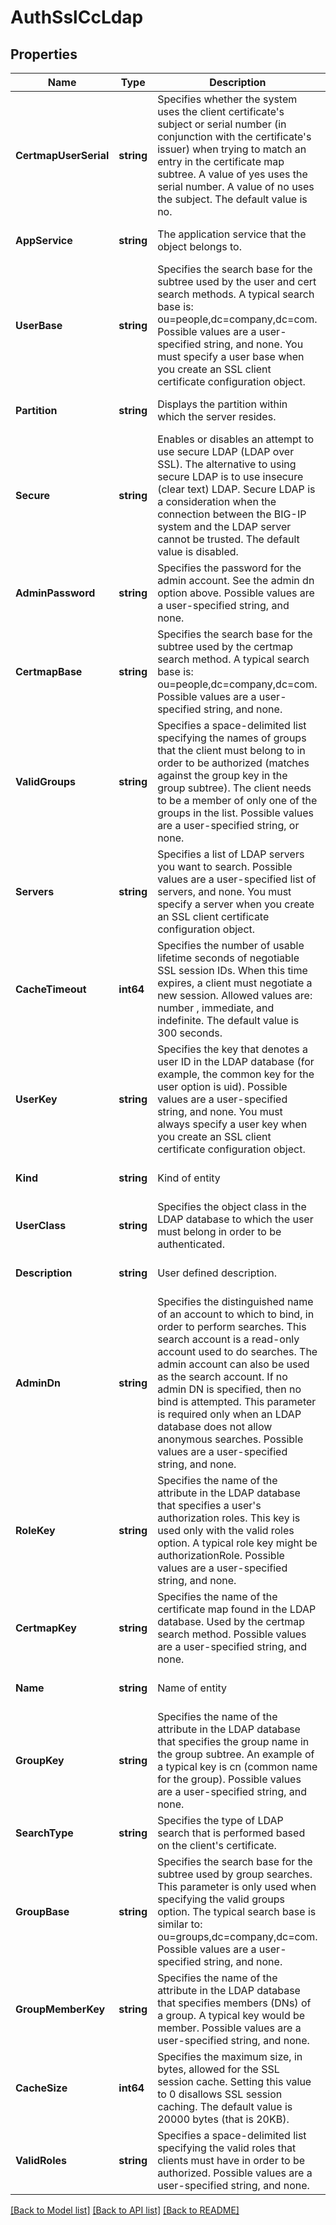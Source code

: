 # AuthSslCcLdap

## Properties
Name | Type | Description | Notes
------------ | ------------- | ------------- | -------------
**CertmapUserSerial** | **string** | Specifies whether the system uses the client certificate&#39;s subject or serial number (in conjunction with the certificate&#39;s issuer) when trying to match an entry in the certificate map subtree. A value of yes uses the serial number. A value of no uses the subject. The default value is no. | [optional] [default to null]
**AppService** | **string** | The application service that the object belongs to. | [optional] [default to null]
**UserBase** | **string** | Specifies the search base for the subtree used by the user and cert search methods. A typical search base is: ou&#x3D;people,dc&#x3D;company,dc&#x3D;com. Possible values are a user-specified string, and none. You must specify a user base when you create an SSL client certificate configuration object. | [optional] [default to null]
**Partition** | **string** | Displays the partition within which the server resides. | [optional] [default to null]
**Secure** | **string** | Enables or disables an attempt to use secure LDAP (LDAP over SSL). The alternative to using secure LDAP is to use insecure (clear text) LDAP. Secure LDAP is a consideration when the connection between the BIG-IP system and the LDAP server cannot be trusted. The default value is disabled. | [optional] [default to null]
**AdminPassword** | **string** | Specifies the password for the admin account. See the admin dn option above. Possible values are a user-specified string, and none. | [optional] [default to null]
**CertmapBase** | **string** | Specifies the search base for the subtree used by the certmap search method. A typical search base is: ou&#x3D;people,dc&#x3D;company,dc&#x3D;com. Possible values are a user-specified string, and none. | [optional] [default to null]
**ValidGroups** | **string** | Specifies a space-delimited list specifying the names of groups that the client must belong to in order to be authorized (matches against the group key in the group subtree). The client needs to be a member of only one of the groups in the list. Possible values are a user-specified string, or none. | [optional] [default to null]
**Servers** | **string** | Specifies a list of LDAP servers you want to search. Possible values are a user-specified list of servers, and none. You must specify a server when you create an SSL client certificate configuration object. | [default to null]
**CacheTimeout** | **int64** | Specifies the number of usable lifetime seconds of negotiable SSL session IDs. When this time expires, a client must negotiate a new session. Allowed values are:  number , immediate, and indefinite. The default value is 300 seconds. | [optional] [default to 300]
**UserKey** | **string** | Specifies the key that denotes a user ID in the LDAP database (for example, the common key for the user option is uid). Possible values are a user-specified string, and none. You must always specify a user key when you create an SSL client certificate configuration object. | [default to null]
**Kind** | **string** | Kind of entity | [optional] [default to null]
**UserClass** | **string** | Specifies the object class in the LDAP database to which the user must belong in order to be authenticated. | [optional] [default to null]
**Description** | **string** | User defined description. | [optional] [default to null]
**AdminDn** | **string** | Specifies the distinguished name of an account to which to bind, in order to perform searches. This search account is a read-only account used to do searches. The admin account can also be used as the search account. If no admin DN is specified, then no bind is attempted. This parameter is required only when an LDAP database does not allow anonymous searches. Possible values are a user-specified string, and none. | [optional] [default to null]
**RoleKey** | **string** | Specifies the name of the attribute in the LDAP database that specifies a user&#39;s authorization roles. This key is used only with the valid roles option. A typical role key might be authorizationRole. Possible values are a user-specified string, and none. | [optional] [default to null]
**CertmapKey** | **string** | Specifies the name of the certificate map found in the LDAP database. Used by the certmap search method. Possible values are a user-specified string, and none. | [optional] [default to null]
**Name** | **string** | Name of entity | [optional] [default to null]
**GroupKey** | **string** | Specifies the name of the attribute in the LDAP database that specifies the group name in the group subtree. An example of a typical key is cn (common name for the group). Possible values are a user-specified string, and none. | [optional] [default to null]
**SearchType** | **string** | Specifies the type of LDAP search that is performed based on the client&#39;s certificate. | [optional] [default to null]
**GroupBase** | **string** | Specifies the search base for the subtree used by group searches. This parameter is only used when specifying the valid groups option. The typical search base is similar to: ou&#x3D;groups,dc&#x3D;company,dc&#x3D;com. Possible values are a user-specified string, and none. | [optional] [default to null]
**GroupMemberKey** | **string** | Specifies the name of the attribute in the LDAP database that specifies members (DNs) of a group. A typical key would be member. Possible values are a user-specified string, and none. | [optional] [default to null]
**CacheSize** | **int64** | Specifies the maximum size, in bytes, allowed for the SSL session cache. Setting this value to 0 disallows SSL session caching. The default value is 20000 bytes (that is 20KB). | [optional] [default to 20000]
**ValidRoles** | **string** | Specifies a space-delimited list specifying the valid roles that clients must have in order to be authorized. Possible values are a user-specified string, and none. | [optional] [default to null]

[[Back to Model list]](../README.md#documentation-for-models) [[Back to API list]](../README.md#documentation-for-api-endpoints) [[Back to README]](../README.md)


